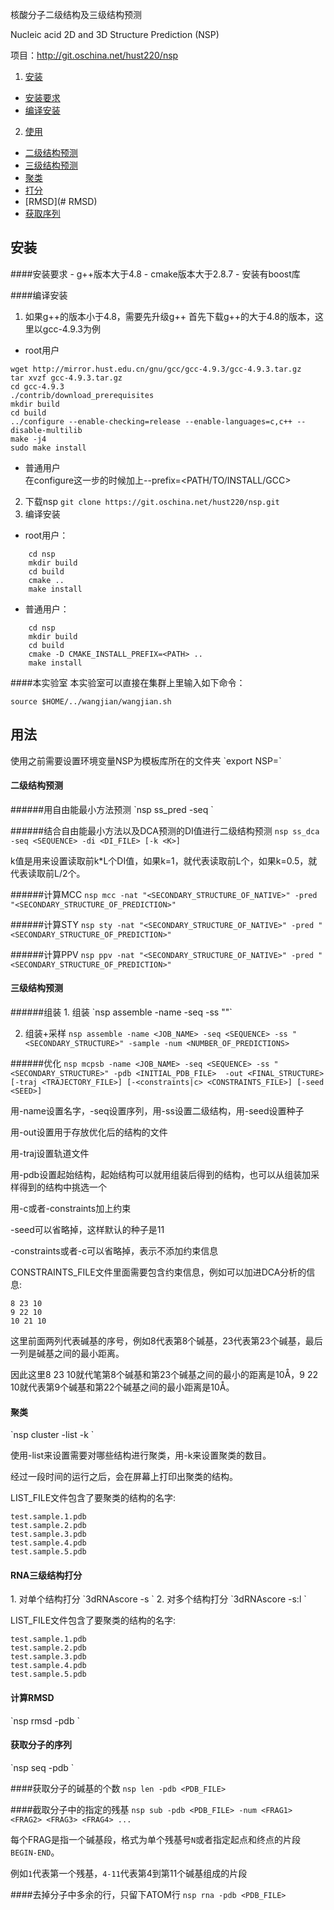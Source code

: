 ﻿核酸分子二级结构及三级结构预测

Nucleic acid 2D and 3D Structure Prediction (NSP)

项目：<http://git.oschina.net/hust220/nsp>

1. <a href="#安装">安装</a>
 - [安装要求](#安装要求)
 - [编译安装](#编译安装)
2. [使用](#使用)
 - [二级结构预测](#二级结构预测)
 - [三级结构预测](#三级结构预测)
 - [聚类](#聚类)
 - [打分](#打分)
 - [RMSD](# RMSD)
 - [获取序列](#获取序列)

<h2 id="安装">安装</h2>
####安装要求
- g++版本大于4.8
- cmake版本大于2.8.7
- 安装有boost库

####编译安装
1. 如果g++的版本小于4.8，需要先升级g++
首先下载g++的大于4.8的版本，这里以gcc-4.9.3为例
 - root用户<br />
```
wget http://mirror.hust.edu.cn/gnu/gcc/gcc-4.9.3/gcc-4.9.3.tar.gz
tar xvzf gcc-4.9.3.tar.gz
cd gcc-4.9.3
./contrib/download_prerequisites
mkdir build
cd build
../configure --enable-checking=release --enable-languages=c,c++ --disable-multilib
make -j4
sudo make install
```
 - 普通用户<br />
在configure这一步的时候加上--prefix=<PATH/TO/INSTALL/GCC>
2. 下载nsp
`git clone https://git.oschina.net/hust220/nsp.git`
3. 编译安装
 - root用户：<br />
```
    cd nsp
    mkdir build
    cd build
    cmake ..
    make install
```
 - 普通用户：<br />
```
    cd nsp
    mkdir build
    cd build
    cmake -D CMAKE_INSTALL_PREFIX=<PATH> ..
    make install
```

####本实验室
本实验室可以直接在集群上里输入如下命令：

`source $HOME/../wangjian/wangjian.sh`

<h2 id='用法'>用法</h2>
使用之前需要设置环境变量NSP为模板库所在的文件夹
`export NSP=<PATH/OF/TEMPLATES/LIBRARY>`

<h4 id='二级结构预测'>二级结构预测</h4>
######用自由能最小方法预测
`nsp ss_pred -seq <SEQUENCE>`

######结合自由能最小方法以及DCA预测的DI值进行二级结构预测
`nsp ss_dca -seq <SEQUENCE> -di <DI_FILE> [-k <K>]`

k值是用来设置读取前k*L个DI值，如果k=1，就代表读取前L个，如果k=0.5，就代表读取前L/2个。

######计算MCC
`nsp mcc -nat "<SECONDARY_STRUCTURE_OF_NATIVE>" -pred "<SECONDARY_STRUCTURE_OF_PREDICTION>"`

######计算STY
`nsp sty -nat "<SECONDARY_STRUCTURE_OF_NATIVE>" -pred "<SECONDARY_STRUCTURE_OF_PREDICTION>"`

######计算PPV
`nsp ppv -nat "<SECONDARY_STRUCTURE_OF_NATIVE>" -pred "<SECONDARY_STRUCTURE_OF_PREDICTION>"`

<h4 id='三级结构预测'>三级结构预测</h4>
######组装
1. 组装
`nsp assemble -name <JOB_NAME> -seq <SEQUENCE> -ss "<SECONDARY_STRUCTURE>"`

2. 组装+采样
`nsp assemble -name <JOB_NAME> -seq <SEQUENCE> -ss "<SECONDARY_STRUCTURE>" -sample -num <NUMBER_OF_PREDICTIONS>`

######优化
`nsp mcpsb -name <JOB_NAME> -seq <SEQUENCE> -ss "<SECONDARY_STRUCTURE>" -pdb <INITIAL_PDB_FILE> 
-out <FINAL_STRUCTURE> [-traj <TRAJECTORY_FILE>] [-<constraints|c> <CONSTRAINTS_FILE>] [-seed <SEED>]`

用-name设置名字，-seq设置序列，用-ss设置二级结构，用-seed设置种子

用-out设置用于存放优化后的结构的文件

用-traj设置轨道文件

用-pdb设置起始结构，起始结构可以就用组装后得到的结构，也可以从组装加采样得到的结构中挑选一个

用-c或者-constraints加上约束

-seed可以省略掉，这样默认的种子是11

-constraints或者-c可以省略掉，表示不添加约束信息

CONSTRAINTS_FILE文件里面需要包含约束信息，例如可以加进DCA分析的信息:

    8 23 10
    9 22 10
    10 21 10

这里前面两列代表碱基的序号，例如8代表第8个碱基，23代表第23个碱基，最后一列是碱基之间的最小距离。

因此这里8 23 10就代笔第8个碱基和第23个碱基之间的最小的距离是10Å，9 22 10就代表第9个碱基和第22个碱基之间的最小距离是10Å。

<h4 id='聚类'>聚类</h4>
`nsp cluster -list <LIST_FILE> -k <NUMBER_OF_CLUSTERS>`

使用-list来设置需要对哪些结构进行聚类，用-k来设置聚类的数目。

经过一段时间的运行之后，会在屏幕上打印出聚类的结构。

LIST_FILE文件包含了要聚类的结构的名字:

    test.sample.1.pdb
    test.sample.2.pdb
    test.sample.3.pdb
    test.sample.4.pdb
    test.sample.5.pdb

<h4 id='打分'>RNA三级结构打分</h4>
1. 对单个结构打分
`3dRNAscore -s <PDB_FILE>`
2. 对多个结构打分
`3dRNAscore -s:l <LIST_FILE>`

LIST_FILE文件包含了要聚类的结构的名字:

    test.sample.1.pdb
    test.sample.2.pdb
    test.sample.3.pdb
    test.sample.4.pdb
    test.sample.5.pdb

<h4 id='RMSD'>计算RMSD</h4>
`nsp rmsd -pdb <PDB_FILE_1> <PDB_FILE_2>`

<h4 id='获取序列'>获取分子的序列</h4>
`nsp seq -pdb <PDB_FILE>`

####获取分子的碱基的个数
`nsp len -pdb <PDB_FILE>`

####截取分子中的指定的残基
`nsp sub -pdb <PDB_FILE> -num <FRAG1> <FRAG2> <FRAG3> <FRAG4> ...`

每个FRAG是指一个碱基段，格式为单个残基号`N`或者指定起点和终点的片段`BEGIN-END`。

例如`1`代表第一个残基，`4-11`代表第4到第11个碱基组成的片段

####去掉分子中多余的行，只留下ATOM行
`nsp rna -pdb <PDB_FILE>`